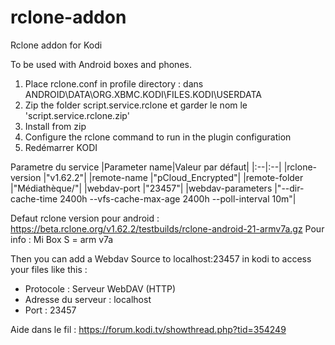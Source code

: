 # rclone-addon
Rclone addon for Kodi 

To be used with Android boxes and phones.

1. Place rclone.conf in profile directory : dans ANDROID\DATA\ORG.XBMC.KODI\FILES\.KODI\USERDATA
2. Zip the folder script.service.rclone et garder le nom le 'script.service.rclone.zip'
3. Install from zip
4. Configure the rclone command to run in the plugin configuration
5. Redémarrer KODI

Parametre du service
|Parameter name|Valeur par défaut|
|:--|:--|
|rclone-version		|"v1.62.2"|
|remote-name			|"pCloud_Encrypted"|
|remote-folder		|"Médiathèque/"|
|webdav-port			|"23457"|
|webdav-parameters	|"--dir-cache-time 2400h --vfs-cache-max-age 2400h --poll-interval 10m"|


Defaut rclone version pour android : https://beta.rclone.org/v1.62.2/testbuilds/rclone-android-21-armv7a.gz
Pour info : Mi Box S = arm v7a

Then you can add a Webdav Source to localhost:23457 in kodi to access your files like this : 
  - Protocole : Serveur WebDAV (HTTP)
  - Adresse du serveur : localhost
  - Port : 23457

Aide dans le fil : https://forum.kodi.tv/showthread.php?tid=354249

